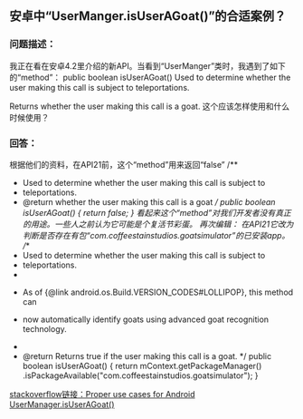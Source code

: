 ## 安卓中“UserManger.isUserAGoat()”的合适案例？

### 问题描述：
我正在看在安卓4.2里介绍的新API。当看到“UserManger”类时，我遇到了如下的“method”：
public boolean isUserAGoat()
Used to determine whether the user making this call is subject to teleportations.

Returns whether the user making this call is a goat.
这个应该怎样使用和什么时候使用？

### 回答：
根据他们的资料，在API21前，这个“method”用来返回“false”
/**
 * Used to determine whether the user making this call is subject to
 * teleportations.
 * @return whether the user making this call is a goat 
 */
public boolean isUserAGoat() {
    return false;
}
看起来这个“method”对我们开发者没有真正的用途。一些人之前认为它可能是个复活节彩蛋。
再次编辑：
在API21它改为判断是否存在有包“com.coffeestainstudios.goatsimulator”的已安装app。
/**
 * Used to determine whether the user making this call is subject to
 * teleportations.
 *
 * <p>As of {@link android.os.Build.VERSION_CODES#LOLLIPOP}, this method can
 * now automatically identify goats using advanced goat recognition technology.</p>
 *
 * @return Returns true if the user making this call is a goat.
 */
public boolean isUserAGoat() {
    return mContext.getPackageManager()
            .isPackageAvailable("com.coffeestainstudios.goatsimulator");
}

[stackoverflow链接：Proper use cases for Android UserManager.isUserAGoat()](http://stackoverflow.com/questions/13375357/proper-use-cases-for-android-usermanager-isuseragoat)
